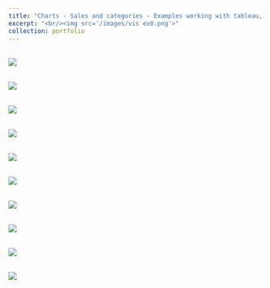 ```yaml
---
title: "Charts - Sales and categories - Examples working with tableau, July 2021 "
excerpt: "<br/><img src='/images/vis ex0.png'>"  
collection: portfolio
---
```


<br/><img src='/images/vis ex0.png'>


<br/><img src='/images/vis ex9.png'>

<br/><img src='/images/vis ex8.png'>

<br/><img src='/images/vis ex1.png'> 

<br/><img src='/images/vis ex5.png'> 

<br/><img src='/images/vis ex6.png'>  

<br/><img src='/images/vis ex7.png'>

<br/><img src='/images/vis ex2.png'>

<br/><img src='/images/vis ex3.png'>

<br/><img src='/images/vis ex4.png'>

